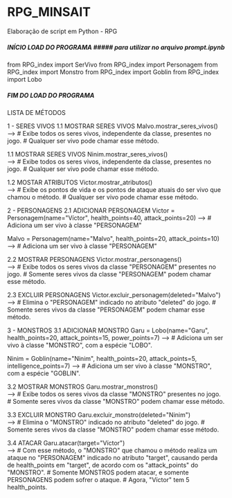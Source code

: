 # RPG_MINSAIT
Elaboração de script em Python - RPG

##### INÍCIO LOAD DO PROGRAMA ##### para utilizar no arquivo prompt.ipynb

from RPG_index import SerVivo
from RPG_index import Personagem
from RPG_index import Monstro
from RPG_index import Goblin
from RPG_index import Lobo

##### FIM DO LOAD DO PROGRAMA #####


LISTA DE MÉTODOS


1 - SERES VIVOS 
1.1 MOSTRAR SERES VIVOS
Malvo.mostrar_seres_vivos()   
-->   # Exibe todos os seres vivos, independente da classe,
        presentes no jogo.
      # Qualquer ser vivo pode chamar esse método.

1.1 MOSTRAR SERES VIVOS
Ninim.mostrar_seres_vivos()   
-->   # Exibe todos os seres vivos, independente da classe,
        presentes no jogo.
      # Qualquer ser vivo pode chamar esse método.

1.2 MOSTAR ATRIBUTOS
Victor.mostrar_atributos()    
-->   # Exibe os pontos de vida e os pontos de ataque atuais do ser vivo que chamou
        o método.
      # Qualquer ser vivo pode chamar esse método.
      

2 - PERSONAGENS 
2.1 ADICIONAR PERSONAGEM
Victor = Personagem(name="Víctor", health_points=40, attack_points=20) 
-->   # Adiciona um ser vivo à classe "PERSONAGEM" 

Malvo = Personagem(name="Malvo", health_points=20, attack_points=10)  
-->   # Adiciona um ser vivo à classe "PERSONAGEM"

2.2 MOSTRAR PERSONAGENS
Victor.mostrar_personagens()  
-->   # Exibe todos os seres vivos da classe "PERSONAGEM"
        presentes no jogo.
      # Somente seres vivos da classe "PERSONAGEM" podem chamar 
        esse método.

2.3 EXCLUIR PERSONAGENS
Victor.excluir_personagem(deleted="Malvo")  
-->   # Elimina o "PERSONAGEM" indicado no atributo "deleted" do jogo.
      # Somente seres vivos da classe "PERSONAGEM" podem chamar 
        esse método.


3 - MONSTROS
3.1 ADICIONAR MONSTRO
Garu = Lobo(name="Garu", health_points=20, attack_points=15, power_points=7) 
-->   # Adiciona um ser vivo à classe "MONSTRO", com a espécie "LOBO".

Ninim = Goblin(name="Ninim", health_points=20, attack_points=5, intelligence_points=7) 
-->   # Adiciona um ser vivo à classe "MONSTRO", com a espécie "GOBLIN".

3.2 MOSTRAR MONSTROS
Garu.mostrar_monstros()       
-->   # Exibe todos os seres vivos da classe "MONSTRO"
        presentes no jogo.
      # Somente seres vivos da classe "MONSTRO" podem chamar 
        esse método.

3.3 EXCLUIR MONSTRO
Garu.excluir_monstro(deleted="Ninim")  
-->   # Elimina o "MONSTRO" indicado no atributo "deleted" do jogo.
      # Somente seres vivos da classe "MONSTRO" podem chamar 
        esse método.

3.4 ATACAR
Garu.atacar(target="Víctor")  
-->   # Com esse método, o "MONSTRO" que chamou o método realiza um ataque
        no "PERSONAGEM" indicado no atributo "target", causando perda de 
        health_points em "target", de acordo com os "attack_points" do "MONSTRO".
      # Somente MONSTROS podem atacar, e somente PERSONAGENS podem sofrer o ataque.
      # Agora, "Víctor" tem 5 health_points.

